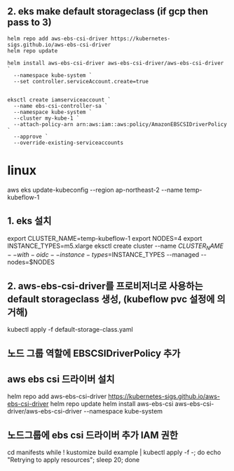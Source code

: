 ## 2. eks make default storageclass (if gcp then pass to 3)

```
helm repo add aws-ebs-csi-driver https://kubernetes-sigs.github.io/aws-ebs-csi-driver
helm repo update

helm install aws-ebs-csi-driver aws-ebs-csi-driver/aws-ebs-csi-driver `
  --namespace kube-system `
  --set controller.serviceAccount.create=true


eksctl create iamserviceaccount `
  --name ebs-csi-controller-sa `
  --namespace kube-system `
  --cluster my-kube-1 `
  --attach-policy-arn arn:aws:iam::aws:policy/AmazonEBSCSIDriverPolicy `
  --approve `
  --override-existing-serviceaccounts

```
# linux
aws eks update-kubeconfig --region ap-northeast-2 --name temp-kubeflow-1
## 1.  eks 설치
export CLUSTER_NAME=temp-kubeflow-1
export NODES=4
export INSTANCE_TYPES=m5.xlarge
eksctl create cluster --name $CLUSTER_NAME --with-oidc --instance-types=$INSTANCE_TYPES --managed --nodes=$NODES

## 2. aws-ebs-csi-driver를 프로비저너로 사용하는 default storageclass 생성,   (kubeflow pvc 설정에 의거해)
kubectl apply -f default-storage-class.yaml


<!-- ## 3. 노드그룹 IAM 권한설정
eksctl create iamserviceaccount \
  --name ebs-csi-controller-sa \
  --namespace kube-system \
  --cluster $CLUSTER_NAME \
  --attach-policy-arn arn:aws:iam::aws:policy/AmazonEBSCSIDriverPolicy \
  --approve \
  --override-existing-serviceaccounts -->

## 노드 그룹 역할에 EBSCSIDriverPolicy 추가

## aws ebs csi 드라이버 설치
  
helm repo add aws-ebs-csi-driver https://kubernetes-sigs.github.io/aws-ebs-csi-driver
helm repo update
helm install aws-ebs-csi aws-ebs-csi-driver/aws-ebs-csi-driver --namespace kube-system



## 노드그룹에  ebs csi 드라이버 추가 IAM 권한



<!-- helm repo add aws-ebs-csi-driver https://kubernetes-sigs.github.io/aws-ebs-csi-driver
helm repo update

helm install aws-ebs-csi-driver aws-ebs-csi-driver/aws-ebs-csi-driver \
  --namespace kube-system \
  --set controller.serviceAccount.create=true -->

cd manifests
while ! kustomize build example | kubectl apply -f -; do echo "Retrying to apply resources"; sleep 20; done
